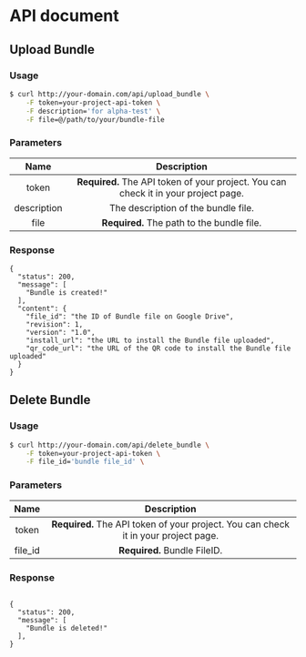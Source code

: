# API document

## Upload Bundle

### Usage

``` sh
$ curl http://your-domain.com/api/upload_bundle \
    -F token=your-project-api-token \
    -F description='for alpha-test' \
    -F file=@/path/to/your/bundle-file
```

### Parameters

|Name|Description|
|:---:|:---:|
|token|**Required.** The API token of your project. You can check it in your project page.|
|description|The description of the bundle file.|
|file|**Required.** The path to the bundle file.|

### Response

```
{
  "status": 200,
  "message": [
    "Bundle is created!"
  ],
  "content": {
    "file_id": "the ID of Bundle file on Google Drive",
    "revision": 1,
    "version": "1.0",
    "install_url": "the URL to install the Bundle file uploaded",
    "qr_code_url": "the URL of the QR code to install the Bundle file uploaded"
  }
}
```

## Delete Bundle

### Usage

``` sh
$ curl http://your-domain.com/api/delete_bundle \
    -F token=your-project-api-token \
    -F file_id='bundle file_id' \
```

### Parameters

|Name|Description|
|:---:|:---:|
|token|**Required.** The API token of your project. You can check it in your project page.|
|file_id|**Required.** Bundle FileID.|

### Response

```

{
  "status": 200,
  "message": [
    "Bundle is deleted!"
  ],
}
```
